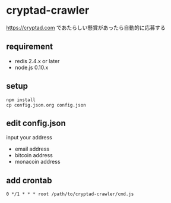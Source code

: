 cryptad-crawler
===============

https://cryptad.com であたらしい懸賞があったら自動的に応募する

requirement
-----------

- redis 2.4.x or later
- node.js 0.10.x

setup
-----

```
npm install
cp config.json.org config.json
```

edit config.json
----------------

input your address

- email address
- bitcoin address
- monacoin address

add crontab
-----------

```
0 */1 * * * root /path/to/cryptad-crawler/cmd.js
```

